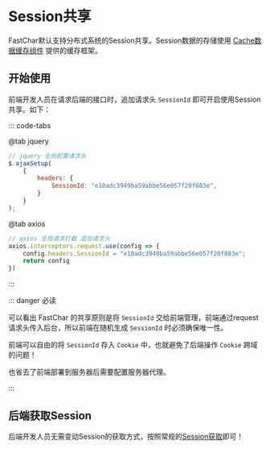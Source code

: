 # Session共享

FastChar默认支持分布式系统的Session共享。Session数据的存储使用 [Cache数据缓存组件](../component/cache-info.md) 提供的缓存框架。

## 开始使用

前端开发人员在请求后端的接口时，追加请求头 `SessionId` 即可开启使用Session共享。如下：

::: code-tabs

@tab jquery

```javascript
// jquery 全局配置请求头
$.ajaxSetup(
    {
        headers: {
            SessionId: "e10adc3949ba59abbe56e057f20f883e",
        }
    }
);
```

@tab axios

```javascript
// axios 全局请求拦截 追加请求头
axios.interceptors.request.use(config => {
    config.headers.SessionId = "e10adc3949ba59abbe56e057f20f883e";
    return config
})
```
:::


::: danger 必读

可以看出 FastChar 的共享原则是将 `SessionId` 交给前端管理，前端通过request请求头传入后台，所以前端在随机生成 `SessionId` 时必须确保唯一性。

前端可以自由的将 `SessionId` 存入 `Cookie` 中，也就避免了后端操作 `Cookie` 跨域的问题！

也省去了前端部署到服务器后需要配置服务器代理。

:::


## 后端获取Session
后端开发人员无需变动Session的获取方式，按照常规的[Session获取](action-info.md#获取session)即可！

